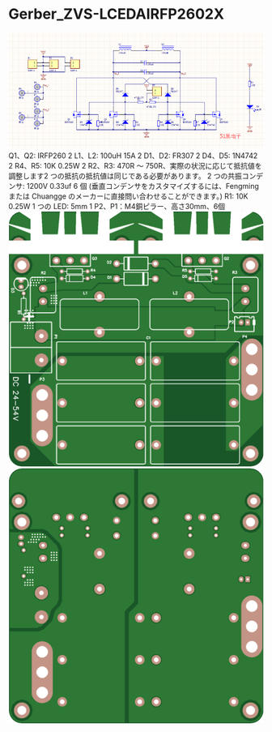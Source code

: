 # Gerber_ZVS-LCEDAIRFP2602X
<img src="https://github.com/xfmn/Gerber_ZVS-LCEDAIRFP2602X/blob/main/033259cyy1ddog7ztypdk9.png">
Q1、Q2: IRFP260 2 L1、L2: 100uH 15A 2 D1、D2: FR307 2 D4、D5: 1N4742 2 R4、R5: 10K 0.25W 2 R2、R3: 470R ～ 750R、実際の状況に応じて抵抗値を調整します2 つの抵抗の抵抗値は同じである必要があります。 2 つの共振コンデンサ: 1200V 0.33uf 6 個 (垂直コンデンサをカスタマイズするには、Fengming または Chuangge のメーカーに直接問い合わせることができます。) R1: 10K 0.25W 1 つの LED: 5mm 1 P2、P1：M4銅ピラー、高さ30mm、6個
<img src="https://github.com/xfmn/Gerber_ZVS-LCEDAIRFP2602X/blob/main/simulation_image_top%20(1).png">
<img src="https://github.com/xfmn/Gerber_ZVS-LCEDAIRFP2602X/blob/main/simulation_image_bottom%20(1).png">
